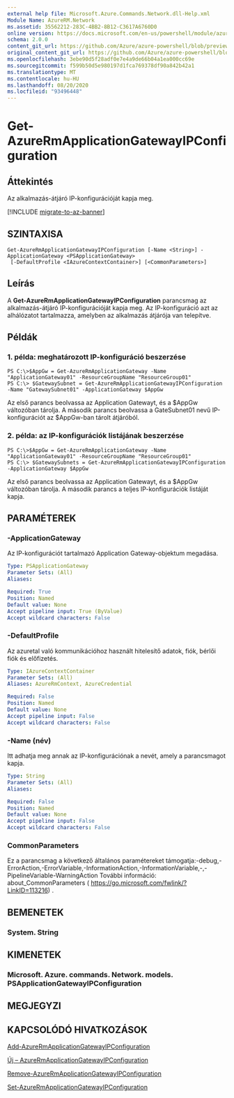 ```yaml
---
external help file: Microsoft.Azure.Commands.Network.dll-Help.xml
Module Name: AzureRM.Network
ms.assetid: 35562212-283C-4BB2-8B12-C3617A6760D0
online version: https://docs.microsoft.com/en-us/powershell/module/azurerm.network/get-azurermapplicationgatewayipconfiguration
schema: 2.0.0
content_git_url: https://github.com/Azure/azure-powershell/blob/preview/src/ResourceManager/Network/Commands.Network/help/Get-AzureRmApplicationGatewayIPConfiguration.md
original_content_git_url: https://github.com/Azure/azure-powershell/blob/preview/src/ResourceManager/Network/Commands.Network/help/Get-AzureRmApplicationGatewayIPConfiguration.md
ms.openlocfilehash: 3ebe90d5f28adf0e7e4a9de66b04a1ea000cc69e
ms.sourcegitcommit: f599b50d5e980197d1fca769378df90a842b42a1
ms.translationtype: MT
ms.contentlocale: hu-HU
ms.lasthandoff: 08/20/2020
ms.locfileid: "93496448"
---
```

# Get-AzureRmApplicationGatewayIPConfiguration

## Áttekintés
Az alkalmazás-átjáró IP-konfigurációját kapja meg.

[!INCLUDE [migrate-to-az-banner](../../includes/migrate-to-az-banner.md)]

## SZINTAXISA

```
Get-AzureRmApplicationGatewayIPConfiguration [-Name <String>] -ApplicationGateway <PSApplicationGateway>
 [-DefaultProfile <IAzureContextContainer>] [<CommonParameters>]
```

## Leírás
A **Get-AzureRmApplicationGatewayIPConfiguration** parancsmag az alkalmazás-átjáró IP-konfigurációját kapja meg.
Az IP-konfiguráció azt az alhálózatot tartalmazza, amelyben az alkalmazás átjárója van telepítve.

## Példák

### 1. példa: meghatározott IP-konfiguráció beszerzése
```
PS C:\>$AppGw = Get-AzureRmApplicationGateway -Name "ApplicationGateway01" -ResourceGroupName "ResourceGroup01"
PS C:\> $GatewaySubnet = Get-AzureRmApplicationGatewayIPConfiguration -Name "GatewaySubnet01" -ApplicationGateway $AppGw
```

Az első parancs beolvassa az Application Gatewayt, és a $AppGw változóban tárolja. A második parancs beolvassa a GateSubnet01 nevű IP-konfigurációt az $AppGw-ban tárolt átjáróból.

### 2. példa: az IP-konfigurációk listájának beszerzése
```
PS C:\>$AppGw = Get-AzureRmApplicationGateway -Name "ApplicationGateway01" -ResourceGroupName "ResourceGroup01"
PS C:\> $GatewaySubnets = Get-AzureRmApplicationGatewayIPConfiguration -ApplicationGateway $AppGw
```

Az első parancs beolvassa az Application Gatewayt, és a $AppGw változóban tárolja. A második parancs a teljes IP-konfigurációk listáját kapja.

## PARAMÉTEREK

### -ApplicationGateway
Az IP-konfigurációt tartalmazó Application Gateway-objektum megadása.

```yaml
Type: PSApplicationGateway
Parameter Sets: (All)
Aliases: 

Required: True
Position: Named
Default value: None
Accept pipeline input: True (ByValue)
Accept wildcard characters: False
```

### -DefaultProfile
Az azuretal való kommunikációhoz használt hitelesítő adatok, fiók, bérlői fiók és előfizetés.

```yaml
Type: IAzureContextContainer
Parameter Sets: (All)
Aliases: AzureRmContext, AzureCredential

Required: False
Position: Named
Default value: None
Accept pipeline input: False
Accept wildcard characters: False
```

### -Name (név)
Itt adhatja meg annak az IP-konfigurációnak a nevét, amely a parancsmagot kapja.

```yaml
Type: String
Parameter Sets: (All)
Aliases: 

Required: False
Position: Named
Default value: None
Accept pipeline input: False
Accept wildcard characters: False
```

### CommonParameters
Ez a parancsmag a következő általános paramétereket támogatja:-debug,-ErrorAction,-ErrorVariable,-InformationAction,-InformationVariable,-,-PipelineVariable-WarningAction További információ: about_CommonParameters ( https://go.microsoft.com/fwlink/?LinkID=113216) .

## BEMENETEK

### System. String

## KIMENETEK

### Microsoft. Azure. commands. Network. models. PSApplicationGatewayIPConfiguration

## MEGJEGYZI

## KAPCSOLÓDÓ HIVATKOZÁSOK

[Add-AzureRmApplicationGatewayIPConfiguration](./Add-AzureRmApplicationGatewayIPConfiguration.md)

[Új – AzureRmApplicationGatewayIPConfiguration](./New-AzureRmApplicationGatewayIPConfiguration.md)

[Remove-AzureRmApplicationGatewayIPConfiguration](./Remove-AzureRmApplicationGatewayIPConfiguration.md)

[Set-AzureRmApplicationGatewayIPConfiguration](./Set-AzureRmApplicationGatewayIPConfiguration.md)


